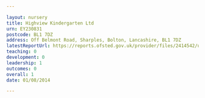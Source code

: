 ```yaml
---

layout: nursery
title: Highview Kindergarten Ltd
urn: EY230831
postcode: BL1 7DZ
address: Off Belmont Road, Sharples, Bolton, Lancashire, BL1 7DZ
latestReportUrl: https://reports.ofsted.gov.uk/provider/files/2414542/urn/EY230831.pdf
teaching: 0
development: 0
leadership: 1
outcomes: 0
overall: 1
date: 01/08/2014

---
```

